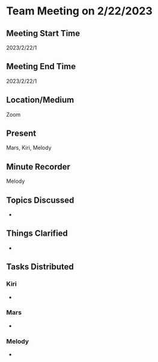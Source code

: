 # Team Meeting on 2/22/2023

## Meeting Start Time
2023/2/22/1

## Meeting End Time
2023/2/22/1

## Location/Medium
Zoom

## Present
Mars, Kiri, Melody

## Minute Recorder
Melody

## Topics Discussed
- 
## Things Clarified
- 
## Tasks Distributed
### Kiri
- 
### Mars
- 
### Melody
- 
